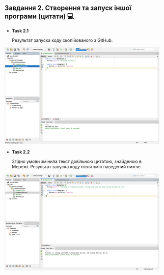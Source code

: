 ## Завдання 2. Створення та запуск іншої програми (цитати) 💻
* **Task 2.1**

  Результат запуска коду скопійованого з GitHub.
 
![alt-текст](https://github.com/ppc-ntu-khpi/java-0-vellerii/blob/main/Solution/task2.1.png "task 2.1")

* **Task 2.2**

   Згідно умови змінила текст довільною цитатою, знайденою в Мережі. Результат запуска коду після змін наведений нижче.

![alt-текст](https://github.com/ppc-ntu-khpi/java-0-vellerii/blob/main/Solution/task2.2.png "task 2.2")
